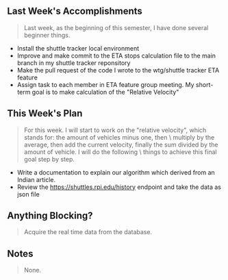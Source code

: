 ## Last Week's Accomplishments

>Last week, as the beginning of this semester, I have done several beginner things. 

- Install the shuttle tracker local environment 
- Improve and make commit to the ETA stops calculation file to the main branch in my shuttle tracker reponsitory
- Make the pull request of the code I wrote to the wtg/shuttle tracker ETA feature
- Assign task to each member in ETA feature group meeting. My short-term goal is to make calculation of the "Relative Velocity"

## This Week's Plan

> For this week. I will start to work on the "relative velocity", which stands for: the amount of vehicles minus one, then \ 
multiply by the average, then add the current velocity, finally the sum divided by the amount of vehicle. I will do the following \ 
things to achieve this final goal step by step.
- Write a documentation to explain our algorithm which derived from an Indian article.
- Review the https://shuttles.rpi.edu/history endpoint and take the data as json file


## Anything Blocking?

> Acquire the real time data from the database.


## Notes

> None.

